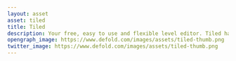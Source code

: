 ```yaml
---
layout: asset
asset: tiled
title: Tiled
description: Your free, easy to use and flexible level editor. Tiled has a Defold tilemap exporter plugin for direct import of maps into Defold.
opengraph_image: https://www.defold.com/images/assets/tiled-thumb.png
twitter_image: https://www.defold.com/images/assets/tiled-thumb.png
---
```

